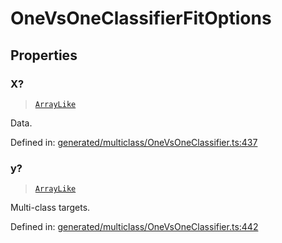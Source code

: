 # OneVsOneClassifierFitOptions

## Properties

### X?

> [`ArrayLike`](../types/ArrayLike.md)

Data.

Defined in:  [generated/multiclass/OneVsOneClassifier.ts:437](https://github.com/transitive-bullshit/scikit-learn-ts/blob/92ab806/packages/sklearn/src/generated/multiclass/OneVsOneClassifier.ts#L437)

### y?

> [`ArrayLike`](../types/ArrayLike.md)

Multi-class targets.

Defined in:  [generated/multiclass/OneVsOneClassifier.ts:442](https://github.com/transitive-bullshit/scikit-learn-ts/blob/92ab806/packages/sklearn/src/generated/multiclass/OneVsOneClassifier.ts#L442)
